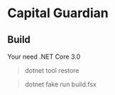 # Capital Guardian

## Build

Your need .NET Core 3.0

> dotnet tool restore

> dotnet fake run build.fsx